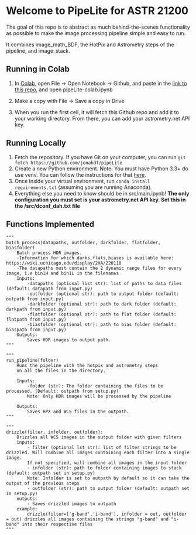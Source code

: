 <h1>Welcome to PipeLite for ASTR 21200</h1>

The goal of this repo is to abstract as much behind-the-scenes functionality as possible to make the image processing pipeline simple and easy to run.

It combines image_math_BDF, the HotPix and Astrometry steps of the pipeline, and image_stack.

<h2> Running in Colab</h2>

1. In [Colab](https://colab.research.google.com), open File -> Open Notebook -> Github, and paste in the [link to this repo](https://github.com/jonahdf/pipeLite), and open pipeLite-colab.ipynb

2. Make a copy with File -> Save a copy in Drive
3. When you run the first cell, it will fetch this Github repo and add it to your working directory. From there, you can add your astrometry.net API key.

<h2> Running Locally </h2>

1. Fetch the repository. If you have Git on your computer, you can run ```git fetch https://github.com/jonahdf/pipeLite ```
2. Create a new Python environment. Note: You must have Python 3.3+ do use venv. You can follow the instructions for that [here](md/Python-Virtual-Environments.md).
3. Once inside your virtual environment, run ```conda install requirements.txt``` (assuming you are running Anaconda).
4. Everything else you need to know should be in src/main.ipynb!
**The only configuration you must set is your astrometry.net API key. Set this in the /src/dconf_dah.txt file**

<h2> Functions Implemented </h2>

```
"""
batch_process(datapaths, outfolder, darkfolder, flatfolder, biasfolder)
    Batch process HDR images.
    -Information for which darks,flats,biases is available here: https://wiki.uchicago.edu/display/2HA/220118
    -The datapaths must contain the 2 dynamic range files for every image, i.e bin1H and bin1L in the filenames
    Inputs:
        -datapaths (optional list str): list of paths to data files (default: datapath from input.py)
        -outfolder (optional str): path to output folder (default: outpath from input.py)
        -darkfolder (optional str): path to dark folder (default: darkpath from input.py)
        -flatfolder (optional str): path to flat folder (default: flatpath from input.py)
        -biasfolder (optional str): path to bias folder (default: biaspath from input.py)
    Outputs:
        Saves HDR images to output path.
""" 
```
```
"""
run_pipeline(folder)
    Runs the pipeline with the hotpix and astrometry steps
    on all the files in the directory.

    Inputs:
        -folder (str): The folder containing the files to be processed. (Default: outpath from setup.py)
        Note: Only HDR images will be processed by the pipeline

    Outputs:
        Saves HPX and WCS files in the outpath.
"""
```
```
"""
drizzle(filter, infolder, outfolder):
    Drizzles all WCS images in the output folder with given filters
    inputs: 
        - filter (optional lst str): list of filter strings to be drizzled. Will combine all images containing each filter into a single image.
        If not specified, will combine all images in the input folder
        - infolder (str): path to folder containing images to stack (default: outpath set in setup.py)
        Note: Infolder is set to outpath by default so it can take the output of the previous steps
        - outfolder (str): path to output folder (default: outpath set in setup.py)
    outputs:
        - Saves drizzled images to outpath
    example:
        drizzle(filter=['g-band','i-band'], infolder = out, outfolder = out) drizzles all images containing the strings "g-band" and "i-band" into their respective files
"""
```
